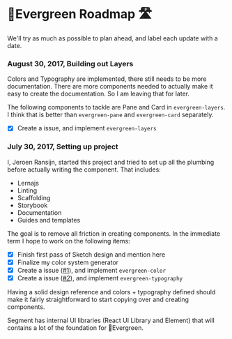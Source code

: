 # 🌲Evergreen Roadmap 🛣️

We'll try as much as possible to plan ahead, and label each update with a date.

### August 30, 2017, Building out Layers

Colors and Typography are implemented, there still needs to be more documentation.
There are more components needed to actually make it easy to create the documentation.
So I am leaving that for later.

The following components to tackle are Pane and Card in `evergreen-layers`.
I think that is better than `evergreen-pane` and `evergreen-card` separately.

* [x] Create a issue, and implement `evergreen-layers`

### July 30, 2017, Setting up project

I, Jeroen Ransijn, started this project and tried to set up all the plumbing
before actually writing the component. That includes:

* Lernajs
* Linting
* Scaffolding
* Storybook
* Documentation
* Guides and templates

The goal is to remove all friction in creating components.
In the immediate term I hope to work on the following items:

* [x] Finish first pass of Sketch design and mention here
* [x] Finalize my color system generator
* [x] Create a issue ([#1](https://github.com/segmentio/evergreen/issues/1)), and implement `evergreen-color`
* [x] Create a issue ([#2](https://github.com/segmentio/evergreen/issues/2)), and implement `evergreen-typography`

Having a solid design reference and colors + typography defined should make it
fairly straightforward to start copying over and creating components.

Segment has internal UI libraries (React UI Library and Element)
that will contains a lot of the foundation for 🌲Evergreen.
